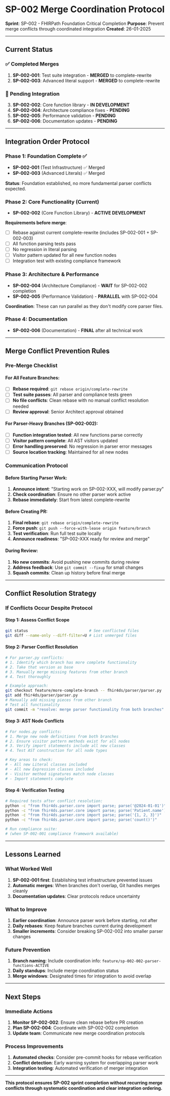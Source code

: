 # SP-002 Merge Coordination Protocol

**Sprint**: SP-002 - FHIRPath Foundation Critical Completion
**Purpose**: Prevent merge conflicts through coordinated integration
**Created**: 26-01-2025

---

## Current Status

### ✅ **Completed Merges**
1. **SP-002-001**: Test suite integration - **MERGED** to complete-rewrite
2. **SP-002-003**: Advanced literal support - **MERGED** to complete-rewrite

### 🔄 **Pending Integration**
3. **SP-002-002**: Core function library - **IN DEVELOPMENT**
4. **SP-002-004**: Architecture compliance fixes - **PENDING**
5. **SP-002-005**: Performance validation - **PENDING**
6. **SP-002-006**: Documentation updates - **PENDING**

---

## Integration Order Protocol

### **Phase 1: Foundation Complete ✅**
- **SP-002-001** (Test Infrastructure) ✅ Merged
- **SP-002-003** (Advanced Literals) ✅ Merged

**Status**: Foundation established, no more fundamental parser conflicts expected.

### **Phase 2: Core Functionality (Current)**
- **SP-002-002** (Core Function Library) - **ACTIVE DEVELOPMENT**

**Requirements before merge**:
- [ ] Rebase against current complete-rewrite (includes SP-002-001 + SP-002-003)
- [ ] All function parsing tests pass
- [ ] No regression in literal parsing
- [ ] Visitor pattern updated for all new function nodes
- [ ] Integration test with existing compliance framework

### **Phase 3: Architecture & Performance**
- **SP-002-004** (Architecture Compliance) - **WAIT** for SP-002-002 completion
- **SP-002-005** (Performance Validation) - **PARALLEL** with SP-002-004

**Coordination**: These can run parallel as they don't modify core parser files.

### **Phase 4: Documentation**
- **SP-002-006** (Documentation) - **FINAL** after all technical work

---

## Merge Conflict Prevention Rules

### **Pre-Merge Checklist**

#### For All Feature Branches:
- [ ] **Rebase required**: `git rebase origin/complete-rewrite`
- [ ] **Test suite passes**: All parser and compliance tests green
- [ ] **No file conflicts**: Clean rebase with no manual conflict resolution needed
- [ ] **Review approval**: Senior Architect approval obtained

#### For Parser-Heavy Branches (SP-002-002):
- [ ] **Function integration tested**: All new functions parse correctly
- [ ] **Visitor pattern complete**: All AST visitors updated
- [ ] **Error handling preserved**: No regression in parser error messages
- [ ] **Source location tracking**: Maintained for all new nodes

### **Communication Protocol**

#### Before Starting Parser Work:
1. **Announce intent**: "Starting work on SP-002-XXX, will modify parser.py"
2. **Check coordination**: Ensure no other parser work active
3. **Rebase immediately**: Start from latest complete-rewrite

#### Before Creating PR:
1. **Final rebase**: `git rebase origin/complete-rewrite`
2. **Force push**: `git push --force-with-lease origin feature/branch`
3. **Test verification**: Run full test suite locally
4. **Announce readiness**: "SP-002-XXX ready for review and merge"

#### During Review:
1. **No new commits**: Avoid pushing new commits during review
2. **Address feedback**: Use `git commit --fixup` for small changes
3. **Squash commits**: Clean up history before final merge

---

## Conflict Resolution Strategy

### **If Conflicts Occur Despite Protocol**

#### Step 1: Assess Conflict Scope
```bash
git status                           # See conflicted files
git diff --name-only --diff-filter=U # List unmerged files
```

#### Step 2: Parser Conflict Resolution
```bash
# For parser.py conflicts:
# 1. Identify which branch has more complete functionality
# 2. Take that version as base
# 3. Manually merge missing features from other branch
# 4. Test thoroughly

# Example approach:
git checkout feature/more-complete-branch -- fhir4ds/parser/parser.py
git add fhir4ds/parser/parser.py
# Manually add missing pieces from other branch
# Test all functionality
git commit -m "resolve: merge parser functionality from both branches"
```

#### Step 3: AST Node Conflicts
```bash
# For nodes.py conflicts:
# 1. Merge new node definitions from both branches
# 2. Ensure visitor pattern methods exist for all nodes
# 3. Verify import statements include all new classes
# 4. Test AST construction for all node types

# Key areas to check:
# - All new Literal classes included
# - All new Expression classes included
# - Visitor method signatures match node classes
# - Import statements complete
```

#### Step 4: Verification Testing
```bash
# Required tests after conflict resolution:
python -c "from fhir4ds.parser.core import parse; parse('@2024-01-01')"    # Literals
python -c "from fhir4ds.parser.core import parse; parse('Patient.name')"   # Basic parsing
python -c "from fhir4ds.parser.core import parse; parse('{1, 2, 3}')"      # Collections
python -c "from fhir4ds.parser.core import parse; parse('count()')"        # Functions (when available)

# Run compliance suite:
# (when SP-002-001 compliance framework available)
```

---

## Lessons Learned

### **What Worked Well**
1. **SP-002-001 first**: Establishing test infrastructure prevented issues
2. **Automatic merges**: When branches don't overlap, Git handles merges cleanly
3. **Documentation updates**: Clear protocols reduce uncertainty

### **What to Improve**
1. **Earlier coordination**: Announce parser work before starting, not after
2. **Daily rebases**: Keep feature branches current during development
3. **Smaller increments**: Consider breaking SP-002-002 into smaller parser changes

### **Future Prevention**
1. **Branch naming**: Include coordination info: `feature/sp-002-002-parser-functions-ACTIVE`
2. **Daily standups**: Include merge coordination status
3. **Merge windows**: Designated times for integration to avoid overlap

---

## Next Steps

### **Immediate Actions**
1. **Monitor SP-002-002**: Ensure clean rebase before PR creation
2. **Plan SP-002-004**: Coordinate with SP-002-002 completion
3. **Update team**: Communicate new merge coordination protocols

### **Process Improvements**
1. **Automated checks**: Consider pre-commit hooks for rebase verification
2. **Conflict detection**: Early warning system for overlapping parser work
3. **Integration testing**: Automated verification of merger integration

---

**This protocol ensures SP-002 sprint completion without recurring merge conflicts through systematic coordination and clear integration ordering.**